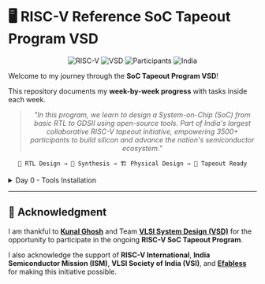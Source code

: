 # 🖥️ RISC-V Reference SoC Tapeout Program VSD

<div align="center">

![RISC-V](https://img.shields.io/badge/RISC--V-SoC%20Tapeout-blue?style=for-the-badge&logo=riscv)
![VSD](https://img.shields.io/badge/VSD-Program-orange?style=for-the-badge)
![Participants](https://img.shields.io/badge/Participants-3500+-success?style=for-the-badge)
![India](https://img.shields.io/badge/Made%20in-India-saffron?style=for-the-badge&logo=data:image/svg+xml;base64,PHN2ZyB3aWR0aD0iMjQiIGhlaWdodD0iMjQiIHZpZXdCb3g9IjAgMCAyNCAyNCIgZmlsbD0ibm9uZSIgeG1sbnM9Imh0dHA6Ly93d3cudzMub3JnLzIwMDAvc3ZnIj4KPHJlY3Qgd2lkdGg9IjI0IiBoZWlnaHQ9IjgiIGZpbGw9IiNGRjk5MzMiLz4KPHJlY3QgeT0iOCIgd2lkdGg9IjI0IiBoZWlnaHQ9IjgiIGZpbGw9IiNGRkZGRkYiLz4KPHJlY3QgeT0iMTYiIHdpZHRoPSIyNCIgaGVpZ2h0PSI4IiBmaWxsPSIjMTM4ODA4Ii8+Cjwvc3ZnPgo=)

</div>

Welcome to my journey through the **SoC Tapeout Program VSD**!

This repository documents my **week-by-week progress** with tasks inside each week.

<div align="center">

> *"In this program, we learn to design a System-on-Chip (SoC) from basic RTL to GDSII using open-source tools. Part of India's largest collaborative RISC-V tapeout initiative, empowering 3500+ participants to build silicon and advance the nation's semiconductor ecosystem."*

</div>

<div align="center">

```
📝 RTL Design → 🔄 Synthesis → 🏗️ Physical Design → 🎯 Tapeout Ready
```

</div>

<details>
	<summary>Day 0 - Tools Installation </summary>
	
# Week 0 - Setup and Tools Installation
## Task 1
## RTL to GDSII SoC Design Flow

This covers the complete journey of designing a **System-on-Chip (SoC)**, starting from high-level specifications and ending at a verified GDSII layout.

---

## 🔹 Design Flow Steps

### 1. **Chip Modelling (O1)**

* Begin with **specifications** using a **C model**.
* Create a **C testbench** to validate functionality at this level.

---

### 2. **RTL Design (O2)**

* Write the **soft copy of hardware** using **RTL (Verilog)**.
* Model different blocks:
  * **Processor**
  * **Peripherals / IPs**
* Verify functionality through RTL testbenching.

---

### 3. **Synthesis & Netlist Generation**

* Convert RTL into a **Gate-Level Netlist**.
* Include supporting elements:

  * **Macros (synthesized RTL)**
  * **Analog IPs (functional RTL)**
* Netlist represents the circuit structure in terms of logic gates.

---

### 4. **SoC Integration (O3)**

* Integrate **Processor, Macros, Analog IPs, GPIOs, and Peripherals** into a single SoC.
* Validate correctness of the overall system.

---

### 5. **Physical Design (RTL2GDS)**

* Perform the following steps:

  * **Floorplanning**
  * **Placement**
  * **Clock Tree Synthesis (CTS)**
  * **Routing**
* Place **hardened macros and analog IP libraries** in layout.
* Generate the **GDSII file** (final chip layout).

---

### 6. **Verification & Signoff**

* Run **DRC (Design Rule Check)** to ensure layout follows manufacturing rules.
* Run **LVS (Layout vs. Schematic)** to confirm layout matches logical design.
* A clean DRC/LVS means the design is ready for fabrication (tape-out).

---

## ✅ Final Validation

The SoC design is declared successful when:

**O1 = O2 = O3 = O4**

* **O1** → C Model (Specs)
* **O2** → RTL Design
* **O3** → SoC Integration
* **O4** → Final SoC with Peripherals

This equivalence ensures the chip behaves **consistently** across specification, RTL, integration, and physical implementation.

## Task 2

## Yosys
```
$ git clone https://github.com/YosysHQ/yosys.git
$ cd yosys 
$ sudo apt install make (If make is not installed please install it) 
$ sudo apt-get install build-essential clang bison flex \
    libreadline-dev gawk tcl-dev libffi-dev git \
    graphviz xdot pkg-config python3 libboost-system-dev \
    libboost-python-dev libboost-filesystem-dev zlib1g-dev
$ make 
$ sudo make install
```
<img width="575" alt="yosys" src="week 0/assets/yosys.png">

## Iverilog
```
$ sudo apt-get install iverilog
```
<img width="702" alt="iverilog" src="week 0/assets/iverilog.png">

## GTKWave
```
$ sudo apt update
$ sudo apt install gtkwave
```
<img width="1008" alt="gtkwave" src="week 0/assets/gtkwave.png">

### 🌟 Key Learnings from Week 0
- Installed and verified **open-source EDA tools** successfully.  
- Learned about **basic environment setup** for RTL design and synthesis.  
- Prepared the system for upcoming **RTL → GDSII flow experiments**.
</details>

</div>

---

## 🙏 **Acknowledgment**
I am thankful to [**Kunal Ghosh**](https://github.com/kunalg123) and Team **[VLSI System Design (VSD)](https://vsdiat.vlsisystemdesign.com/)** for the opportunity to participate in the ongoing **RISC-V SoC Tapeout Program**.  

I also acknowledge the support of **RISC-V International**, **India Semiconductor Mission (ISM)**, **VLSI Society of India (VSI)**, and [**Efabless**](https://github.com/efabless) for making this initiative possible.  
<div align="center">


